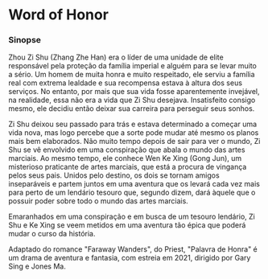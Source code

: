 # Word of Honor

### Sinopse

Zhou Zi Shu (Zhang Zhe Han) era o líder de uma unidade de elite responsável pela proteção da família imperial e alguém para se levar muito a sério. Um homem de muita honra e muito respeitado, ele serviu a família real com extrema lealdade e sua recompensa estava à altura dos seus serviços. No entanto, por mais que sua vida fosse aparentemente invejável, na realidade, essa não era a vida que Zi Shu desejava. Insatisfeito consigo mesmo, ele decidiu então deixar sua carreira para perseguir seus sonhos. 

Zi Shu deixou seu passado para trás e estava determinado a começar uma vida nova, mas logo percebe que a sorte pode mudar até mesmo os planos mais bem elaborados. Não muito tempo depois de sair para ver o mundo, Zi Shu se vê envolvido em uma conspiração que abala o mundo das artes marciais. Ao mesmo tempo, ele conhece Wen Ke Xing (Gong Jun), um misterioso praticante de artes marciais, que está a procura de vingança pelos seus pais. Unidos pelo destino, os dois se tornam amigos inseparáveis e partem juntos em uma aventura que os levará cada vez mais para perto de um lendário tesouro que, segundo dizem, dará àquele que o possuir poder sobre todo o mundo das artes marciais.

Emaranhados em uma conspiração e em busca de um tesouro lendário, Zi Shu e Ke Xing se veem metidos em uma aventura tão épica que poderá mudar o curso da história.

Adaptado do romance "Faraway Wanders", do Priest, "Palavra de Honra" é um drama de aventura e fantasia, com estreia em 2021, dirigido por Gary Sing e Jones Ma.